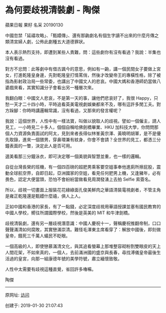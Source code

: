 # 為何要歧視清裝劇 - 陶傑

蘋果日報 果籽 名采 20190130

中國忽禁「延禧攻略」、「甄嬛傳」、還有那齣劇名有個生字讀不出來的什麼月傳之類清宮婦人劇，公佈此劇種五大道德罪狀。  

本人表示熱烈支持，即遭到某些人責難，問：這些劇你有沒有看過？我說：半集也沒有看過。  

對方不忿問：此等劇中有借古諷今的意思，例如有一齣，講一個民間女子要做上宮女，打進乾隆皇身邊，先對乾隆皇打情罵俏，然後才改變帝王的專橫性格，除了被指為影射政治局一些常委，也講出了中國文人的悲哀。中國大媽和香港師奶當做八婆戲來看，其實知識分子會看出另一種層次來。  

我翻白眼：中國文人悲哀，不是第一天的事，讓他們悲哀好了，我很 Happy，只愁一天才二十四小時，平時追看英美電視劇娛樂都來不及，哪有這許多閒工夫。對方跺腳：你時時講邏輯常識，沒有看過，又那來的發言權呢？  

我說：這個世界，人性中有一樣法寶，叫做以貌取人的歧視。譬如一個僱主，請人見工，一小時見二十多人，個個自稱哈佛劍橋畢業、HKU 加科技大學，你問問那個人力資源負責面試的阿太，見到來者長得似林峯黃宗澤、黃曉明胡軍，是不是優先取錄，進來一個猥男，穿鼻環兼有紋身，你會不會請？全世界的見工，都憑三分鐘表面的一瞥，決定此人是否可用。  

選美看那三分鐘泳衣，即可決定哪一個美貌與智慧並重，也一樣的邏輯。  

自從台灣長榮的班機，有一個四百磅的超肥男乘客要空姐事奉他進廁所擦屁股，震動全球航空界，自即日起，亞洲國家的空姐，看見任何肥男上機，又逢豬年，必有畏色，認定大便當頭，恐怕不會紛紛當做看見周潤發湧上去拍 Selfie 索簽名。  

所以，歧視一切畫面上服裝花花綠綠面孔俊美鮮肉之華語清裝電視劇者，不管主角是雍正乾隆還是甄嬛什麼禧，俱人上人。  

正如中國和香港的家長，有了一點錢，必定深度歧視用華語授課並塞有國民教育的中國人學校，嚮往所謂國際學校，然後是英美的 MIT 和牛津劍橋。  

歧視清裝劇，還有另一層歧視潛意識：中國人慶祝十一，聲稱慶祝推翻帝制，口口聲聲滿清如何腐敗，其實戀滿崇清。難怪毛澤東主席看穿了：解放中國後，即刻做皇帝，餓死三千萬人蟻民不眨眼。  

一個高級的人，即使戀慕滿清文化，與其追看螢幕上那堆整容砌粉割雙眼皮的天上人間花架，不如來真的，一個人，去前滿洲國的盛京與長春，尋找溥儀皇帝最後生活過的皇宮，向那一組康德年號的美學符號，肅立緬懷致敬。  

人性中太需要有歧視這種直覺，省回許多嚕囌。 

陶傑

------

原网址: [访问](https://hk.lifestyle.appledaily.com/lifestyle/columnist/%E9%99%B6%E5%82%91/daily/article/20190130/20601913)

创建于: 2019-01-30 21:07:43